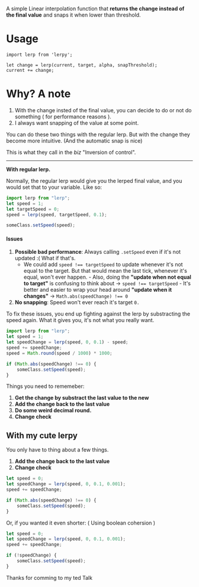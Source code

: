 A simple Linear interpolation function that **returns the change instead of the final value** and snaps it when lower than threshold.

# Usage

```
import lerp from 'lerpy';

let change = lerp(current, target, alpha, snapThreshold);
current += change;
```

# Why? A note

1. With the change insted of the final value, you can decide to do or not do something ( for performance reasons ).
2. I always want snapping of the value at some point.

You can do these two things with the regular lerp. But with the change they become more intuitive. (And the automatic snap is nice)

This is what they call in the _biz_ "Inversion of control".

---

**With regular lerp.**

Normally, the regular lerp would give you the lerped final value, and you would set that to your variable. Like so:

```javascript
import lerp from "lerp";
let speed = 1;
let targetSpeed = 0;
speed = lerp(speed, targetSpeed, 0.1);

someClass.setSpeed(speed);
```

#### Issues

1. **Possible bad performance**: Always calling `.setSpeed` even if it's not updated :( What if that's.
   - We could add `speed !== targetSpeed` to update whenever it's not equal to the target. But that would mean the last tick, whenever it's equal, won't ever happen. - Also, doing the **"update when not equal to target"** is confusing to think about -> `speed !== targetSpeed` - It's better and easier to wrap your head around **"update when it changes"** -> `Math.abs(speedChange) !== 0`
2. **No snapping**: Speed won't ever reach it's target `0.`

To fix these issues, you end up fighting against the lerp by substracting the speed again. What it gives you, it's not what you really want.

```javascript
import lerp from "lerp";
let speed = 1;
let speedChange = lerp(speed, 0, 0.1) - speed;
speed += speedChange;
speed = Math.round(speed / 1000) * 1000;

if (Math.abs(speedChange) !== 0) {
	someClass.setSpeed(speed);
}
```

Things you need to rememeber:

1. **Get the change by substract the last value to the new**
2. **Add the change back to the last value**
3. **Do some weird decimal round.**
4. **Change check**

## With my cute lerpy

You only have to thing about a few things.

1. **Add the change back to the last value**
2. **Change check**

```javascript
let speed = 0;
let speedChange = lerp(speed, 0, 0.1, 0.001);
speed += speedChange;

if (Math.abs(speedChange) !== 0) {
	someClass.setSpeed(speed);
}
```

Or, if you wanted it even shorter: ( Using boolean cohersion )

```javascript
let speed = 0;
let speedChange = lerp(speed, 0, 0.1, 0.001);
speed += speedChange;

if (!speedChange) {
	someClass.setSpeed(speed);
}
```

Thanks for comming to my ted Talk
